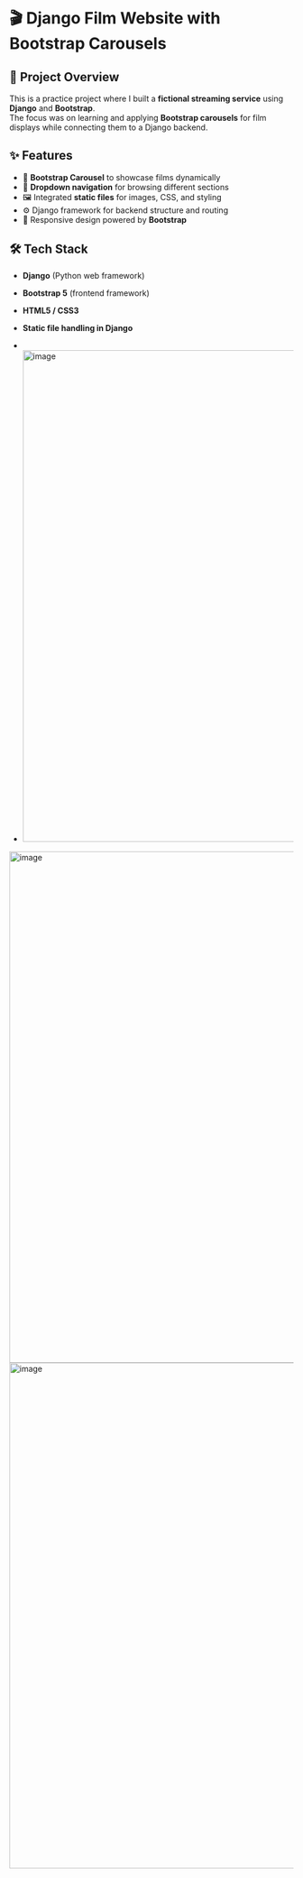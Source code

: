 # 🎬 Django Film Website with Bootstrap Carousels

## 📌 Project Overview
This is a practice project where I built a **fictional streaming service** using **Django** and **Bootstrap**.  
The focus was on learning and applying **Bootstrap carousels** for film displays while connecting them to a Django backend.

## ✨ Features
- 🎥 **Bootstrap Carousel** to showcase films dynamically  
- 📂 **Dropdown navigation** for browsing different sections  
- 🖼️ Integrated **static files** for images, CSS, and styling  
- ⚙️ Django framework for backend structure and routing  
- 🎨 Responsive design powered by **Bootstrap**  

## 🛠️ Tech Stack
- **Django** (Python web framework)  
- **Bootstrap 5** (frontend framework)  
- **HTML5 / CSS3**  
- **Static file handling in Django**

-
- <img width="1877" height="872" alt="image" src="https://github.com/user-attachments/assets/ea559d9b-c45f-47fe-b4d8-1004eef0bad1" />


<img width="1870" height="907" alt="image" src="https://github.com/user-attachments/assets/5e73a0e7-6f5e-41a4-9a91-3c2bd52dc9e7" />


<img width="1872" height="897" alt="image" src="https://github.com/user-attachments/assets/13d05c3a-6731-4f5e-bee5-d8fb9e2fc414" />


